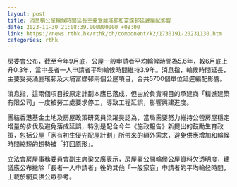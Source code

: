 ```yaml
---
layout: post
title: 消息稱公屋輪候時間延長主要受麗瑤邨和富蝶邨延遲編配影響
date: 2023-11-30 21:08:39.000000000 +08:00
link: https://news.rthk.hk/rthk/ch/component/k2/1730191-20231130.htm
categories: rthk
---
```


房委會公布，截至今年9月底，公屋一般申請者平均輪候時間為5.6年，較6月底上升0.3年，當中長者一人申請者平均輪候時間維持3.9年。消息指，輪候時間延長，主要受葵涌麗瑤邨及大埔富蝶邨兩個公屋項目，合共5700個單位延遲編配影響。

消息指，這兩個項目按原定計劃本應已落成，但由於負責項目的承建商「精進建築有限公司」一度被勞工處要求停工，導致工程延誤，影響興建進度。

團結香港基金土地及房屋政策研究員梁躍昊認為，當局需要努力維持公營房屋穩定增量的步伐及避免落成延誤，特別是配合今年《施政報告》新提出的鼓勵生育政策，包括公屋「家有初生優先配屋計劃」所帶來的額外需求，避免供應增加和輪候時間縮短的趨勢被「打回原形」。

立法會房屋事務委員會副主席梁文廣表示，房屋署公開輪候公屋資料欠透明度，建議應公布撇除「長者一人申請者」後的其他「一般家庭」申請者的平均輪候時間，上載於網頁供公眾參考。
